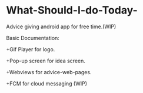 # What-Should-I-do-Today-
Advice giving android app for free time.(WIP)

Basic Documentation:

+Gif Player for logo.

+Pop-up screen for idea screen.

+Webviews for advice-web-pages.

+FCM for cloud messaging (WIP)
